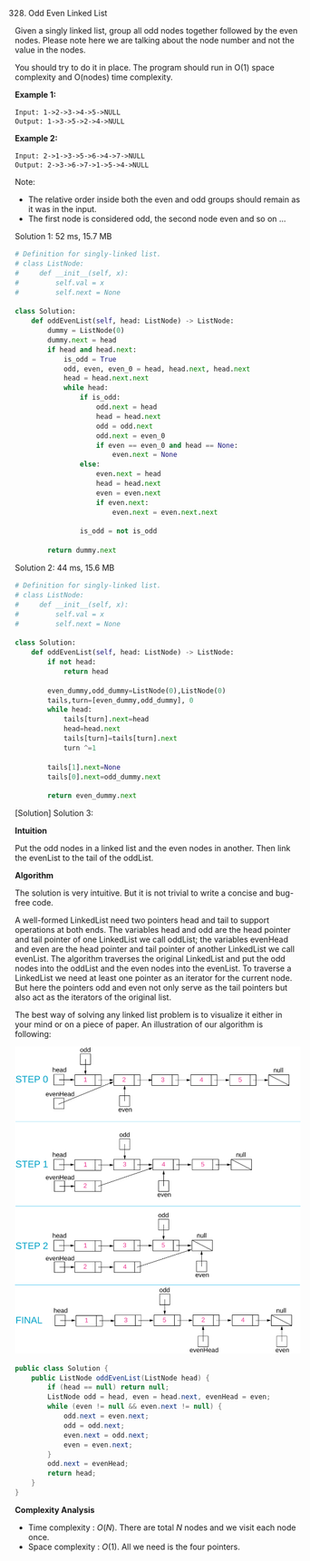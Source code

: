 328. Odd Even Linked List

Given a singly linked list, group all odd nodes together followed by the even nodes. Please note here we are talking about the node number and not the value in the nodes.

You should try to do it in place. The program should run in O(1) space complexity and O(nodes) time complexity.

**Example 1:**
```
Input: 1->2->3->4->5->NULL
Output: 1->3->5->2->4->NULL
```

**Example 2:**
```
Input: 2->1->3->5->6->4->7->NULL
Output: 2->3->6->7->1->5->4->NULL
```

Note:

* The relative order inside both the even and odd groups should remain as it was in the input.
* The first node is considered odd, the second node even and so on ...

Solution 1: 52 ms, 15.7 MB
```python
# Definition for singly-linked list.
# class ListNode:
#     def __init__(self, x):
#         self.val = x
#         self.next = None

class Solution:
    def oddEvenList(self, head: ListNode) -> ListNode:
        dummy = ListNode(0)
        dummy.next = head
        if head and head.next:  
            is_odd = True
            odd, even, even_0 = head, head.next, head.next
            head = head.next.next
            while head:
                if is_odd:
                    odd.next = head
                    head = head.next
                    odd = odd.next
                    odd.next = even_0
                    if even == even_0 and head == None:
                        even.next = None
                else:
                    even.next = head
                    head = head.next
                    even = even.next
                    if even.next:
                        even.next = even.next.next

                is_odd = not is_odd

        return dummy.next
```

Solution 2: 44 ms, 15.6 MB
```python
# Definition for singly-linked list.
# class ListNode:
#     def __init__(self, x):
#         self.val = x
#         self.next = None

class Solution:
    def oddEvenList(self, head: ListNode) -> ListNode:
        if not head:
            return head

        even_dummy,odd_dummy=ListNode(0),ListNode(0)
        tails,turn=[even_dummy,odd_dummy], 0
        while head:
            tails[turn].next=head
            head=head.next
            tails[turn]=tails[turn].next
            turn ^=1

        tails[1].next=None
        tails[0].next=odd_dummy.next

        return even_dummy.next
```

[Solution] Solution 3:

**Intuition**

Put the odd nodes in a linked list and the even nodes in another. Then link the evenList to the tail of the oddList.

**Algorithm**

The solution is very intuitive. But it is not trivial to write a concise and bug-free code.

A well-formed LinkedList need two pointers head and tail to support operations at both ends. The variables head and odd are the head pointer and tail pointer of one LinkedList we call oddList; the variables evenHead and even are the head pointer and tail pointer of another LinkedList we call evenList. The algorithm traverses the original LinkedList and put the odd nodes into the oddList and the even nodes into the evenList. To traverse a LinkedList we need at least one pointer as an iterator for the current node. But here the pointers odd and even not only serve as the tail pointers but also act as the iterators of the original list.

The best way of solving any linked list problem is to visualize it either in your mind or on a piece of paper. An illustration of our algorithm is following:

![sulution](img/328_Odd_Even.svg)

```java
public class Solution {
    public ListNode oddEvenList(ListNode head) {
        if (head == null) return null;
        ListNode odd = head, even = head.next, evenHead = even;
        while (even != null && even.next != null) {
            odd.next = even.next;
            odd = odd.next;
            even.next = odd.next;
            even = even.next;
        }
        odd.next = evenHead;
        return head;
    }
}
```

**Complexity Analysis**

* Time complexity : $O(N)$. There are total $N$ nodes and we visit each node once.
* Space complexity : $O(1)$. All we need is the four pointers.